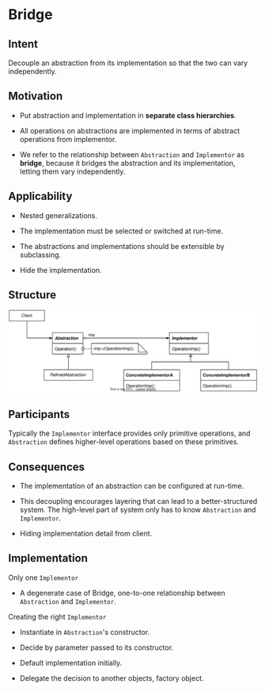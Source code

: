 # Bridge

## Intent

Decouple an abstraction from its implementation so that the two can vary independently.

## Motivation

- Put abstraction and implementation in **separate class hierarchies**.

- All operations on abstractions are implemented in terms of abstract operations from implementor.

- We refer to the relationship between `Abstraction` and `Implementor` as **bridge**, because it bridges the abstraction and its implementation, letting them vary independently.

## Applicability

- Nested generalizations.

- The implementation must be selected or switched at run-time.

- The abstractions and implementations should be extensible by subclassing.

- Hide the implementation.

## Structure

![bridge!](./img/bridge.svg)

## Participants

Typically the `Implementor` interface provides only primitive operations, and `Abstraction` defines higher-level operations based on these primitives.

## Consequences

- The implementation of an abstraction can be configured at run-time.

- This decoupling encourages layering that can lead to a better-structured system. The high-level part of system only has to know `Abstraction` and `Implementor`.

- Hiding implementation detail from client.

## Implementation

Only one `Implementor`

- A degenerate case of Bridge, one-to-one relationship between `Abstraction` and `Implementor`.

Creating the right `Implementor`

- Instantiate in `Abstraction`'s constructor.

- Decide by parameter passed to its constructor.

- Default implementation initially.

- Delegate the decision to another objects, factory object.

